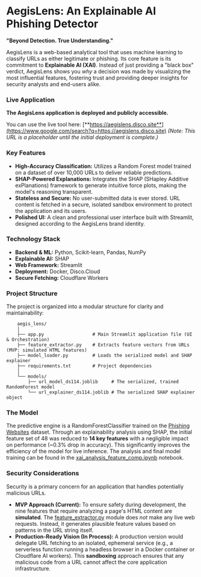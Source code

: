 # **AegisLens: An Explainable AI Phishing Detector**

**"Beyond Detection. True Understanding."**

AegisLens is a web-based analytical tool that uses machine learning to classify URLs as either legitimate or phishing. Its core feature is its commitment to **Explainable AI (XAI)**. Instead of just providing a "black box" verdict, AegisLens shows you *why* a decision was made by visualizing the most influential features, fostering trust and providing deeper insights for security analysts and end-users alike.

### **Live Application**

**The AegisLens application is deployed and publicly accessible.**

You can use the live tool here: [**https://aegislens.disco.site**](https://www.google.com/search?q=https://aegislens.disco.site) *(Note: This URL is a placeholder until the initial deployment is complete.)*

### **Key Features**

* **High-Accuracy Classification:** Utilizes a Random Forest model trained on a dataset of over 10,000 URLs to deliver reliable predictions.  
* **SHAP-Powered Explanations:** Integrates the SHAP (SHapley Additive exPlanations) framework to generate intuitive force plots, making the model's reasoning transparent.  
* **Stateless and Secure:** No user-submitted data is ever stored. URL content is fetched in a secure, isolated sandbox environment to protect the application and its users.  
* **Polished UI:** A clean and professional user interface built with Streamlit, designed according to the AegisLens brand identity.

### **Technology Stack**

* **Backend & ML:** Python, Scikit-learn, Pandas, NumPy  
* **Explainable AI:** SHAP  
* **Web Framework:** Streamlit  
* **Deployment:** Docker, Disco.Cloud  
* **Secure Fetching:** Cloudflare Workers

### **Project Structure**

The project is organized into a modular structure for clarity and maintainability:
```
    aegis_lens/  
    │  
    ├── app.py                  # Main Streamlit application file (UI & Orchestration)  
    ├── feature_extractor.py    # Extracts feature vectors from URLs (MVP: simulated HTML features)  
    ├── model_loader.py         # Loads the serialized model and SHAP explainer  
    ├── requirements.txt        # Project dependencies  
    │  
    └── models/  
        ├── url_model_ds114.joblib     # The serialized, trained RandomForest model  
        └── url_explainer_ds114.joblib # The serialized SHAP explainer object
```

### **The Model**

The predictive engine is a RandomForestClassifier trained on the [Phishing Websites](https://www.kaggle.com/datasets/shashwatwork/phishing-dataset-for-machine-learning) dataset. Through an explainability analysis using SHAP, the initial feature set of 48 was reduced to **14 key features** with a negligible impact on performance (\~0.3% drop in accuracy). This significantly improves the efficiency of the model for live inference. The analysis and final model training can be found in the [xai_analysis_feature_comp.ipynb](/xai_analysis_feature_comp.ipynb) notebook.

### **Security Considerations**

Security is a primary concern for an application that handles potentially malicious URLs.

* **MVP Approach (Current):** To ensure safety during development, the nine features that require analyzing a page's HTML content are **simulated**. The [feature_extractor.py](/feature_extractor.py) module does *not* make any live web requests. Instead, it generates plausible feature values based on patterns in the URL string itself.  
* **Production-Ready Vision (In Process):** A production version would delegate URL fetching to an isolated, ephemeral service (e.g., a serverless function running a headless browser in a Docker container or Cloudflare AI workers). This **sandboxing** approach ensures that any malicious code from a URL cannot affect the core application infrastructure.
